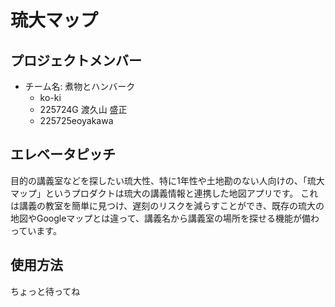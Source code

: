 # 琉大マップ

## プロジェクトメンバー
- チーム名: 煮物とハンバーク
  - ko-ki
  - 225724G 渡久山 盛正
  - 225725eoyakawa

## エレベータピッチ
目的の講義室などを探したい琉大性、特に1年性や土地勘のない人向けの、「琉大マップ」というプロダクトは琉大の講義情報と連携した地図アプリです。
これは講義の教室を簡単に見つけ、遅刻のリスクを減らすことができ、既存の琉大の地図やGoogleマップとは違って、講義名から講義室の場所を探せる機能が備わっています。

## 使用方法
ちょっと待ってね

